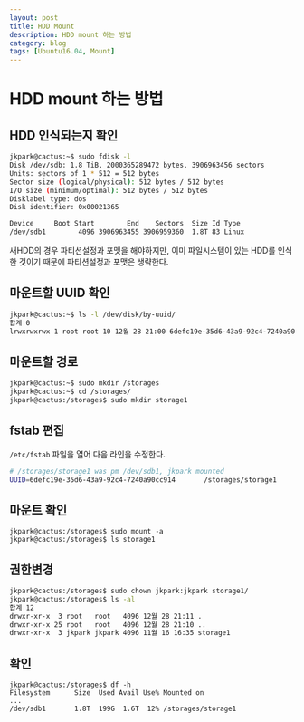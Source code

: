 ```yaml
---
layout: post
title: HDD Mount
description: HDD mount 하는 방법
category: blog
tags: [Ubuntu16.04, Mount]
---
```

# HDD mount 하는 방법

## HDD 인식되는지 확인
```bash
jkpark@cactus:~$ sudo fdisk -l
Disk /dev/sdb: 1.8 TiB, 2000365289472 bytes, 3906963456 sectors
Units: sectors of 1 * 512 = 512 bytes
Sector size (logical/physical): 512 bytes / 512 bytes
I/O size (minimum/optimal): 512 bytes / 512 bytes
Disklabel type: dos
Disk identifier: 0x00021365

Device     Boot Start        End    Sectors  Size Id Type
/dev/sdb1        4096 3906963455 3906959360  1.8T 83 Linux
```

새HDD의 경우 파티션설정과 포맷을 해야하지만,
이미 파일시스템이 있는 HDD를 인식한 것이기 때문에 파티션설정과 포맷은 생략한다.

## 마운트할 UUID 확인
```bash
jkpark@cactus:~$ ls -l /dev/disk/by-uuid/
합계 0
lrwxrwxrwx 1 root root 10 12월 28 21:00 6defc19e-35d6-43a9-92c4-7240a90cc914 -> ../../sdb1
```

## 마운트할 경로
```bash
jkpark@cactus:~$ sudo mkdir /storages
jkpark@cactus:~$ cd /storages/
jkpark@cactus:/storages$ sudo mkdir storage1
```

## fstab 편집

`/etc/fstab` 파일을 열어 다음 라인을 수정한다.
```bash
# /storages/storage1 was pm /dev/sdb1, jkpark mounted
UUID=6defc19e-35d6-43a9-92c4-7240a90cc914       /storages/storage1      ext4    defaults        0       1
```

## 마운트 확인
```
jkpark@cactus:/storages$ sudo mount -a
jkpark@cactus:/storages$ ls storage1
```

## 권한변경
```bash
jkpark@cactus:/storages$ sudo chown jkpark:jkpark storage1/
jkpark@cactus:/storages$ ls -al
합계 12
drwxr-xr-x  3 root   root   4096 12월 28 21:11 .
drwxr-xr-x 25 root   root   4096 12월 28 21:10 ..
drwxr-xr-x  3 jkpark jkpark 4096 11월 16 16:35 storage1
```
## 확인
```
jkpark@cactus:/storages$ df -h
Filesystem      Size  Used Avail Use% Mounted on
...
/dev/sdb1       1.8T  199G  1.6T  12% /storages/storage1
```
